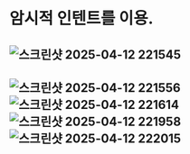 # 암시적 인텐트를 이용.

## ![스크린샷 2025-04-12 221545](https://github.com/user-attachments/assets/19e17b4f-b273-4b8f-ae31-e028841083ae)
## ![스크린샷 2025-04-12 221556](https://github.com/user-attachments/assets/16575955-3786-4f77-b8ed-056ab3b1aca1)![스크린샷 2025-04-12 221614](https://github.com/user-attachments/assets/6631b227-e123-4060-ba46-df920717a2a3)![스크린샷 2025-04-12 221958](https://github.com/user-attachments/assets/d2ce0f32-afc6-4982-8536-b2af910e34ae)![스크린샷 2025-04-12 222015](https://github.com/user-attachments/assets/a19952d1-f1f5-4014-ad14-38af1e397f50)
